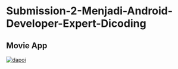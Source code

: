 # Submission-2-Menjadi-Android-Developer-Expert-Dicoding 
## Movie App
[![dapoi](https://circleci.com/gh/dapoi/Submission-2-Menjadi-Android-Developer-Expert-Dicoding.svg?style=svg)](https://app.circleci.com/pipelines/github/dapoi/Submission-2-Menjadi-Android-Developer-Expert-Dicoding)
